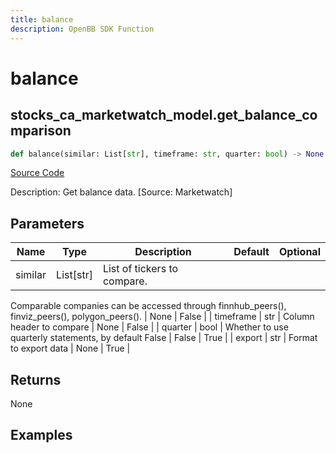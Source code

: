 ```yaml
---
title: balance
description: OpenBB SDK Function
---
```

# balance

## stocks_ca_marketwatch_model.get_balance_comparison

```python
def balance(similar: List[str], timeframe: str, quarter: bool) -> None:
```
[Source Code](https://github.com/OpenBB-finance/OpenBBTerminal/tree/main/openbb_terminal/stocks/comparison_analysis/marketwatch_model.py#L101)

Description: Get balance data. [Source: Marketwatch]

## Parameters

| Name | Type | Description | Default | Optional |
| ---- | ---- | ----------- | ------- | -------- |
| similar | List[str] | List of tickers to compare.
Comparable companies can be accessed through
finnhub_peers(), finviz_peers(), polygon_peers(). | None | False |
| timeframe | str | Column header to compare | None | False |
| quarter | bool | Whether to use quarterly statements, by default False | False | True |
| export | str | Format to export data | None | True |

## Returns

None

## Examples

